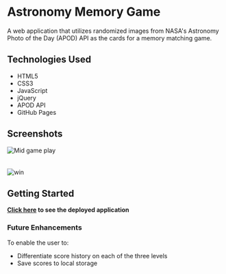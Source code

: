 
# Astronomy Memory Game

A web application that utilizes randomized images from NASA's Astronomy Photo of the Day (APOD) API as the cards for a memory matching game.

## Technologies Used

- HTML5
- CSS3
- JavaScript
- jQuery
- APOD API
- GitHub Pages

## Screenshots

![Mid game play](https://i.imgur.com/WGqC4zB.png)
<br>
<br>
<br>
![win](https://i.imgur.com/08Ukk1r.png)

## Getting Started

**[Click here](https://ambertav.github.io/astronomy-memory-game/) to see the deployed application**

### Future Enhancements

To enable the user to:

- Differentiate score history on each of the three levels
- Save scores to local storage